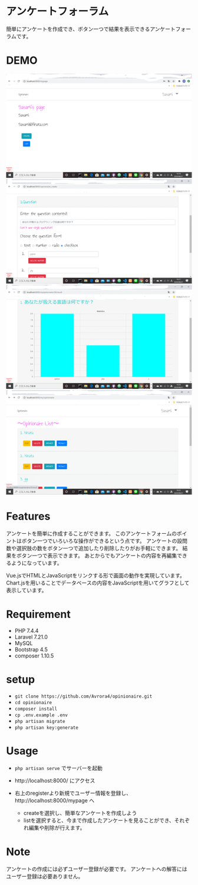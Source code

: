 # アンケートフォーラム
簡単にアンケートを作成でき、ボタン一つで結果を表示できるアンケートフォーラムです。

# DEMO
![](doc/image/sample1.gif)
![](doc/image/sample2.gif)
![](doc/image/sample3.gif)
![](doc/image/sample4.gif)
# Features
アンケートを簡単に作成することができます。
このアンケートフォームのポイントはボタン一つでいろいろな操作ができるという点です。
アンケートの設問数や選択肢の数をボタン一つで追加したり削除したりがお手軽にできます。
結果をボタン一つで表示できます。
あとからでもアンケートの内容を再編集できるようになっています。

Vue.jsでHTMLとJavaScriptをリンクする形で画面の動作を実現しています。
Chart.jsを用いることでデータベースの内容をJavaScriptを用いてグラフとして表示しています。

# Requirement
- PHP 7.4.4
- Laravel 7.21.0
- MySQL
- Bootstrap 4.5
- composer 1.10.5


# setup
- `git clone https://github.com/Avrora4/opinionaire.git`
- `cd opinionaire`
- `composer install`
- `cp .env.example .env`
- `php artisan migrate`
- `php artisan key:generate`


# Usage
- `php artisan serve` でサーバーを起動
- http://localhost:8000/ にアクセス
- 右上のregisterより新規でユーザー情報を登録し、http://localhost:8000/mypage へ

    - createを選択し、簡単なアンケートを作成しよう
    - listを選択すると、今まで作成したアンケートを見ることができ、それぞれ編集や削除が行えます。

# Note
アンケートの作成には必ずユーザー登録が必要です。
アンケートへの解答にはユーザー登録は必要ありません。